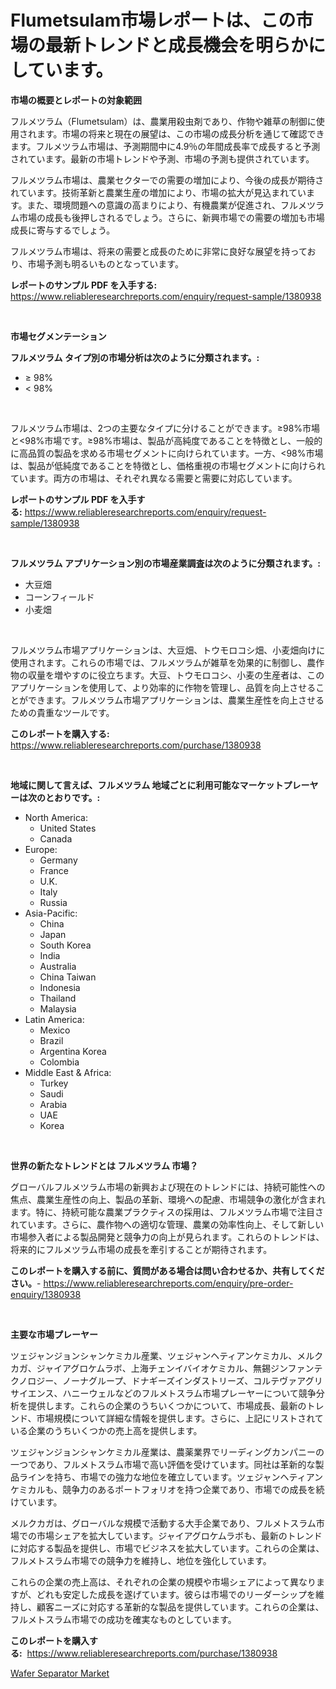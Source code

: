 <p><h1>Flumetsulam市場レポートは、この市場の最新トレンドと成長機会を明らかにしています。</h1></p><p><strong>市場の概要とレポートの対象範囲</strong></p>
<p><p>フルメツラム（Flumetsulam）は、農業用殺虫剤であり、作物や雑草の制御に使用されます。市場の将来と現在の展望は、この市場の成長分析を通じて確認できます。フルメツラム市場は、予測期間中に4.9％の年間成長率で成長すると予測されています。最新の市場トレンドや予測、市場の予測も提供されています。</p><p>フルメツラム市場は、農業セクターでの需要の増加により、今後の成長が期待されています。技術革新と農業生産の増加により、市場の拡大が見込まれています。また、環境問題への意識の高まりにより、有機農業が促進され、フルメツラム市場の成長も後押しされるでしょう。さらに、新興市場での需要の増加も市場成長に寄与するでしょう。</p><p>フルメツラム市場は、将来の需要と成長のために非常に良好な展望を持っており、市場予測も明るいものとなっています。</p></p>
<p><strong>レポートのサンプル PDF を入手する:</strong> <a href="https://www.reliableresearchreports.com/enquiry/request-sample/1380938">https://www.reliableresearchreports.com/enquiry/request-sample/1380938</a></p>
<p>&nbsp;</p>
<p><strong>市場セグメンテーション</strong></p>
<p><strong>フルメツラム タイプ別の市場分析は次のように分類されます。:</strong></p>
<p><ul><li>≥ 98%</li><li>< 98%</li></ul></p>
<p>&nbsp;</p>
<p><p>フルメツラム市場は、2つの主要なタイプに分けることができます。≥98%市場と<98%市場です。≥98%市場は、製品が高純度であることを特徴とし、一般的に高品質の製品を求める市場セグメントに向けられています。一方、<98%市場は、製品が低純度であることを特徴とし、価格重視の市場セグメントに向けられています。両方の市場は、それぞれ異なる需要と需要に対応しています。</p></p>
<p><strong>レポートのサンプル PDF を入手する:</strong>&nbsp;<a href="https://www.reliableresearchreports.com/enquiry/request-sample/1380938">https://www.reliableresearchreports.com/enquiry/request-sample/1380938</a></p>
<p>&nbsp;</p>
<p><strong> フルメツラム アプリケーション別の市場産業調査は次のように分類されます。:</strong></p>
<p><ul><li>大豆畑</li><li>コーンフィールド</li><li>小麦畑</li></ul></p>
<p>&nbsp;</p>
<p><p>フルメツラム市場アプリケーションは、大豆畑、トウモロコシ畑、小麦畑向けに使用されます。これらの市場では、フルメツラムが雑草を効果的に制御し、農作物の収量を増やすのに役立ちます。大豆、トウモロコシ、小麦の生産者は、このアプリケーションを使用して、より効率的に作物を管理し、品質を向上させることができます。フルメツラム市場アプリケーションは、農業生産性を向上させるための貴重なツールです。</p></p>
<p><strong>このレポートを購入する:</strong>&nbsp; <a href="https://www.reliableresearchreports.com/purchase/1380938">https://www.reliableresearchreports.com/purchase/1380938</a></p>
<p>&nbsp;</p>
<p><strong>地域に関して言えば、フルメツラム 地域ごとに利用可能なマーケットプレーヤーは次のとおりです。:</strong></p>
<p><ul>
    <li>
        North America:
        <ul>
            <li>United States</li>
            <li>Canada</li>
        </ul>
    </li>
    <li>
        Europe:
        <ul>
            <li>Germany</li>
            <li>France</li>
            <li>U.K.</li>
            <li>Italy</li>
            <li>Russia</li>
        </ul>
    </li>
    <li>
        Asia-Pacific:
        <ul>
            <li>China</li>
            <li>Japan</li>
            <li>South Korea</li>
            <li>India</li>
            <li>Australia</li>
            <li>China Taiwan</li>
            <li>Indonesia</li>
            <li>Thailand</li>
            <li>Malaysia</li>
        </ul>
    </li>
    <li>
        Latin America:
        <ul>
            <li>Mexico</li>
            <li>Brazil</li>
            <li>Argentina Korea</li>
            <li>Colombia</li>
        </ul>
    </li>
    <li>
        Middle East & Africa:
        <ul>
            <li>Turkey</li>
            <li>Saudi</li>
            <li>Arabia</li>
            <li>UAE</li>
            <li>Korea</li>
        </ul>
    </li>
    </ul></p>
<p>&nbsp;</p>
<p><strong>世界の新たなトレンドとは フルメツラム 市場？</strong></p>
<p><p>グローバルフルメツラム市場の新興および現在のトレンドには、持続可能性への焦点、農業生産性の向上、製品の革新、環境への配慮、市場競争の激化が含まれます。特に、持続可能な農業プラクティスの採用は、フルメツラム市場で注目されています。さらに、農作物への適切な管理、農業の効率性向上、そして新しい市場参入者による製品開発と競争力の向上が見られます。これらのトレンドは、将来的にフルメツラム市場の成長を牽引することが期待されます。</p></p>
<p><strong>このレポートを購入する前に、質問がある場合は問い合わせるか、共有してください。</strong>- <a href="https://www.reliableresearchreports.com/enquiry/pre-order-enquiry/1380938">https://www.reliableresearchreports.com/enquiry/pre-order-enquiry/1380938</a></p>
<p>&nbsp;</p>
<p><strong>主要な市場プレーヤー</strong></p>
<p><p>ツェジャンジョンシャンケミカル産業、ツェジャンヘティアンケミカル、メルクカガ、ジャイアグロケムラボ、上海チェンイバイオケミカル、無錫ジンファンテクノロジー、ノーナグループ、ドナギーズインダストリーズ、コルテヴァアグリサイエンス、ハニーウェルなどのフルメトスラム市場プレーヤーについて競争分析を提供します。これらの企業のうちいくつかについて、市場成長、最新のトレンド、市場規模について詳細な情報を提供します。さらに、上記にリストされている企業のうちいくつかの売上高を提供します。</p><p>ツェジャンジョンシャンケミカル産業は、農薬業界でリーディングカンパニーの一つであり、フルメトスラム市場で高い評価を受けています。同社は革新的な製品ラインを持ち、市場での強力な地位を確立しています。ツェジャンヘティアンケミカルも、競争力のあるポートフォリオを持つ企業であり、市場での成長を続けています。</p><p>メルクカガは、グローバルな規模で活動する大手企業であり、フルメトスラム市場での市場シェアを拡大しています。ジャイアグロケムラボも、最新のトレンドに対応する製品を提供し、市場でビジネスを拡大しています。これらの企業は、フルメトスラム市場での競争力を維持し、地位を強化しています。</p><p>これらの企業の売上高は、それぞれの企業の規模や市場シェアによって異なりますが、どれも安定した成長を遂げています。彼らは市場でのリーダーシップを維持し、顧客ニーズに対応する革新的な製品を提供しています。これらの企業は、フルメトスラム市場での成功を確実なものとしています。</p></p>
<p><strong>このレポートを購入する:</strong>&nbsp;&nbsp;<a href="https://www.reliableresearchreports.com/purchase/1380938">https://www.reliableresearchreports.com/purchase/1380938</a></p>
<p><p><a href="https://invited-way-688.notion.site/Wafer-Separator-Market-Centers-on-Aspects-such-as-Market-Growth-Market-Share-Market-Opportunity-a-0335b328d3e44786af0e54e2050aa1a4">Wafer Separator Market</a></p></p>